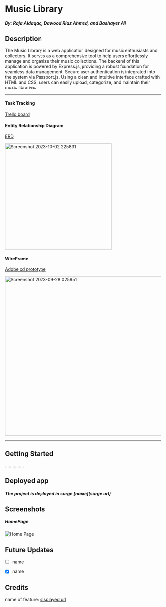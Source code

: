 # Music Library
#### ***By: Raja Aldaqaq, Dawood Riaz Ahmed, and Bashayer Ali***


## Description
The Music Library is a web application designed for music enthusiasts and collectors. It serves as a comprehensive tool to help users effortlessly manage and organize their music collections. The backend of this application is powered by Express.js, providing a robust foundation for seamless data management. Secure user authentication is integrated into the system via Passport.js. Using a clean and intuitive interface crafted with HTML and CSS, users can easily upload, categorize, and maintain their music libraries. 

***
#### Task Tracking
[Trello board](https://trello.com/b/F2upWrZ8/ga-studio)

#### Entity Relationship Diagram
[ERD](https://lucid.app/lucidchart/53a0209d-2515-4ae9-b2e0-55e4cbf8dc99/edit?invitationId=inv_ac901b29-4cdb-4b5a-b47e-ae37a9ed6181) 

<img width="344" alt="Screenshot 2023-10-02 225831" src="https://media.git.generalassemb.ly/user/50395/files/d307f6e6-bdfd-4b21-bb45-3add3d1ac765">


#### WireFrame
[Adobe xd prototype](https://xd.adobe.com/view/5e512f6f-ec40-4177-b349-e3ddd35083e6-0b02/)

<img width="517" alt="Screenshot 2023-09-28 025951" src="https://media.git.generalassemb.ly/user/50395/files/a69be38c-cec2-4756-abe5-012ccb04b9e0">


***

## Getting Started

...............

## Deployed app

##### The project is deployed in surge [name](surge url)

## Screenshots
##### HomePage
![Home Page](url)


## Future Updates

- [ ] name
- [x] name


## Credits
name of feature: [displayed url](url)

